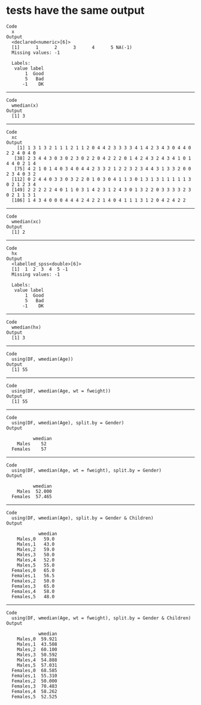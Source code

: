 # tests have the same output

    Code
      x
    Output
      <declared<numeric>[6]>
      [1]      1      2      3      4      5 NA(-1)
      Missing values: -1
      
      Labels:
       value label
           1  Good
           5   Bad
          -1    DK

---

    Code
      wmedian(x)
    Output
      [1] 3

---

    Code
      xc
    Output
        [1] 1 3 1 3 2 1 1 1 2 1 1 2 0 4 4 2 3 3 3 3 4 1 4 2 3 4 3 0 4 4 0 2 2 4 0 4 0
       [38] 2 3 4 4 3 0 3 0 2 3 0 2 2 0 4 2 2 2 0 1 4 2 4 3 2 4 3 4 1 0 1 4 4 0 2 1 4
       [75] 4 2 1 0 1 4 0 3 4 0 4 4 2 3 3 2 1 2 2 3 2 3 4 4 3 1 3 3 2 0 0 2 3 4 0 3 2
      [112] 0 2 4 4 0 3 3 0 3 2 2 0 1 0 3 0 4 1 1 3 0 1 3 1 3 1 1 1 1 1 3 0 2 1 2 3 4
      [149] 2 2 2 2 2 4 0 1 1 0 3 1 4 2 3 1 2 4 3 0 1 3 2 2 0 3 3 3 3 2 3 0 2 1 1 3 1
      [186] 1 4 3 4 0 0 0 4 4 4 2 4 2 2 1 4 0 4 1 1 1 3 1 2 0 4 2 4 2 2

---

    Code
      wmedian(xc)
    Output
      [1] 2

---

    Code
      hx
    Output
      <labelled_spss<double>[6]>
      [1]  1  2  3  4  5 -1
      Missing values: -1
      
      Labels:
       value label
           1  Good
           5   Bad
          -1    DK

---

    Code
      wmedian(hx)
    Output
      [1] 3

---

    Code
      using(DF, wmedian(Age))
    Output
      [1] 55

---

    Code
      using(DF, wmedian(Age, wt = fweight))
    Output
      [1] 55

---

    Code
      using(DF, wmedian(Age), split.by = Gender)
    Output
      
              wmedian
        Males    52  
      Females    57  
      

---

    Code
      using(DF, wmedian(Age, wt = fweight), split.by = Gender)
    Output
      
              wmedian
        Males  52.000
      Females  57.465
      

---

    Code
      using(DF, wmedian(Age), split.by = Gender & Children)
    Output
      
                wmedian
        Males,0   59.0 
        Males,1   43.0 
        Males,2   59.0 
        Males,3   50.0 
        Males,4   52.0 
        Males,5   55.0 
      Females,0   65.0 
      Females,1   56.5 
      Females,2   50.0 
      Females,3   65.0 
      Females,4   58.0 
      Females,5   48.0 
      

---

    Code
      using(DF, wmedian(Age, wt = fweight), split.by = Gender & Children)
    Output
      
                wmedian
        Males,0  59.921
        Males,1  43.508
        Males,2  60.100
        Males,3  50.592
        Males,4  54.888
        Males,5  57.031
      Females,0  68.585
      Females,1  55.310
      Females,2  50.000
      Females,3  70.483
      Females,4  58.262
      Females,5  52.525
      

